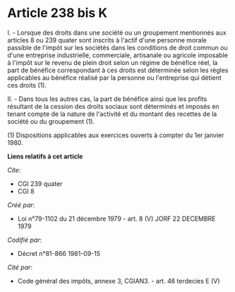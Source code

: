 # Article 238 bis K

I. - Lorsque des droits dans une société ou un groupement mentionnés aux articles 8 ou 239 quater sont inscrits à l'actif
d'une personne morale passible de l'impôt sur les sociétés dans les conditions de droit commun ou d'une entreprise
industrielle, commerciale, artisanale ou agricole imposable à l'impôt sur le revenu de plein droit selon un régime de
bénéfice réel, la part de bénéfice correspondant à ces droits est déterminée selon les règles applicables au bénéfice réalisé
par la personne ou l'entreprise qui détient ces droits (1).

II. - Dans tous les autres cas, la part de bénéfice ainsi que les profits résultant de la cession des droits sociaux sont
déterminés et imposés en tenant compte de la nature de l'activité et du montant des recettes de la société ou du groupement
(1).

(1) Dispositions applicables aux exercices ouverts à compter du 1er janvier 1980.

**Liens relatifs à cet article**

_Cite_:

  - CGI 239 quater
  - CGI 8

_Créé par_:

  - Loi n°79-1102 du 21 décembre 1979 - art. 8 (V) JORF 22 DECEMBRE 1979

_Codifié par_:

  - Décret n°81-866 1981-09-15

_Cité par_:

  - Code général des impôts, annexe 3, CGIAN3. - art. 46 terdecies E (V)
